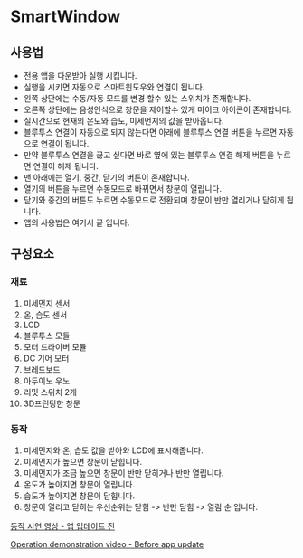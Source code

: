 # SmartWindow

## 사용법

* 전용 앱을 다운받아 실행 시킵니다.
* 실행을 시키면 자동으로 스마트윈도우와 연결이 됩니다.
* 왼쪽 상단에는 수동/자동 모드를 변경 할수 있는 스위치가 존재합니다.
* 오른쪽 상단에는 음성인식으로 창문을 제어할수 있게 마이크 아이콘이 존재합니다.
* 실시간으로 현재의 온도와 습도, 미세먼지의 값을 받아옵니다.
* 블루투스 연결이 자동으로 되지 않는다면 아래에 블루투스 연결 버튼을 누르면 자동으로 연결이 됩니다.
* 만약 블루투스 연결을 끊고 싶다면 바로 옆에 있는 블루투스 연결 해제 버튼을 누르면 연결이 해제 됩니다.
* 맨 아래에는 열기, 중간, 닫기의 버튼이 존재합니다.
* 열기의 버튼을 누르면 수동모드로 바뀌면서 창문이 열립니다.
* 닫기와 중간의 버튼도 누르면 수동모드로 전환되며 창문이 반만 열리거나 닫히게 됩니다.
* 앱의 사용법은 여기서 끝 입니다.

## 구성요소

### 재료

1. 미세먼지 센서
2. 온, 습도 센서
3. LCD
4. 블루투스 모듈
5. 모터 드라이버 모듈
6. DC 기어 모터
7. 브레드보드
8. 아두이노 우노
9. 리밋 스위치 2개
10. 3D프린팅한 창문

### 동작
1. 미세먼지와 온, 습도 값을 받아와 LCD에 표시해줍니다.
2. 미세먼지가 높으면 창문이 닫힙니다.
3. 미세먼지가 조금 높으면 창문이 반만 닫히거나 반만 열립니다.
4. 온도가 높아지면 창문이 열립니다.
5. 습도가 높아지면 창문이 닫힙니다.
6. 창문이 열리고 닫히는 우선순위는 닫힘 -> 반만 닫힘 -> 열림 순 입니다.

[동작 시연 영상 - 앱 업데이트 전](https://www.youtube.com/watch?v=2f4ua8sfkGE)


[Operation demonstration video - Before app update](https://www.youtube.com/watch?v=2f4ua8sfkGE)
